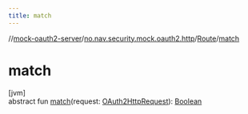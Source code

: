 ```yaml
---
title: match
---
```

//[mock-oauth2-server](../../../index.html)/[no.nav.security.mock.oauth2.http](../index.html)/[Route](index.html)/[match](match.html)



# match



[jvm]\
abstract fun [match](match.html)(request: [OAuth2HttpRequest](../-o-auth2-http-request/index.html)): [Boolean](https://kotlinlang.org/api/latest/jvm/stdlib/kotlin/-boolean/index.html)





